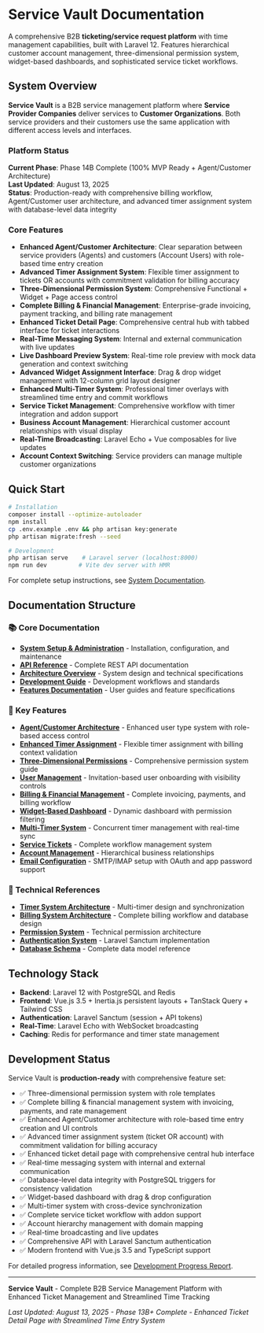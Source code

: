 # Service Vault Documentation

A comprehensive B2B **ticketing/service request platform** with time management capabilities, built with Laravel 12. Features hierarchical customer account management, three-dimensional permission system, widget-based dashboards, and sophisticated service ticket workflows.

## System Overview

**Service Vault** is a B2B service management platform where **Service Provider Companies** deliver services to **Customer Organizations**. Both service providers and their customers use the same application with different access levels and interfaces.

### Platform Status

**Current Phase**: Phase 14B Complete (100% MVP Ready + Agent/Customer Architecture)  
**Last Updated**: August 13, 2025  
**Status**: Production-ready with comprehensive billing workflow, Agent/Customer user architecture, and advanced timer assignment system with database-level data integrity

### Core Features

- **Enhanced Agent/Customer Architecture**: Clear separation between service providers (Agents) and customers (Account Users) with role-based time entry creation
- **Advanced Timer Assignment System**: Flexible timer assignment to tickets OR accounts with commitment validation for billing accuracy
- **Three-Dimensional Permission System**: Comprehensive Functional + Widget + Page access control
- **Complete Billing & Financial Management**: Enterprise-grade invoicing, payment tracking, and billing rate management
- **Enhanced Ticket Detail Page**: Comprehensive central hub with tabbed interface for ticket interactions
- **Real-Time Messaging System**: Internal and external communication with live updates
- **Live Dashboard Preview System**: Real-time role preview with mock data generation and context switching
- **Advanced Widget Assignment Interface**: Drag & drop widget management with 12-column grid layout designer
- **Enhanced Multi-Timer System**: Professional timer overlays with streamlined time entry and commit workflows
- **Service Ticket Management**: Comprehensive workflow with timer integration and addon support
- **Business Account Management**: Hierarchical customer account relationships with visual display
- **Real-Time Broadcasting**: Laravel Echo + Vue composables for live updates
- **Account Context Switching**: Service providers can manage multiple customer organizations

## Quick Start

```bash
# Installation
composer install --optimize-autoloader
npm install
cp .env.example .env && php artisan key:generate
php artisan migrate:fresh --seed

# Development
php artisan serve    # Laravel server (localhost:8000)
npm run dev         # Vite dev server with HMR
```

For complete setup instructions, see [System Documentation](system/index.md).

## Documentation Structure

### 📚 Core Documentation

- **[System Setup & Administration](system/index.md)** - Installation, configuration, and maintenance
- **[API Reference](api/index.md)** - Complete REST API documentation
- **[Architecture Overview](architecture/index.md)** - System design and technical specifications
- **[Development Guide](development/index.md)** - Development workflows and standards
- **[Features Documentation](features/index.md)** - User guides and feature specifications

### 🎯 Key Features

- **[Agent/Customer Architecture](features/agent-customer-architecture.md)** - Enhanced user type system with role-based access control
- **[Enhanced Timer Assignment](features/enhanced-timer-assignment.md)** - Flexible timer assignment with billing context validation
- **[Three-Dimensional Permissions](features/roles-permissions.md)** - Comprehensive permission system guide
- **[User Management](features/user-management.md)** - Invitation-based user onboarding with visibility controls
- **[Billing & Financial Management](features/billing-system.md)** - Complete invoicing, payments, and billing workflow
- **[Widget-Based Dashboard](features/dashboard-widgets.md)** - Dynamic dashboard with permission filtering
- **[Multi-Timer System](features/time-tracking.md)** - Concurrent timer management with real-time sync
- **[Service Tickets](features/service-tickets.md)** - Complete workflow management system
- **[Account Management](features/business-account-management.md)** - Hierarchical business relationships
- **[Email Configuration](system/email-configuration.md)** - SMTP/IMAP setup with OAuth and app password support

### 🔧 Technical References

- **[Timer System Architecture](architecture/timer-system.md)** - Multi-timer design and synchronization
- **[Billing System Architecture](architecture/billing-system.md)** - Complete billing workflow and database design
- **[Permission System](architecture/three-dimensional-permissions.md)** - Technical permission architecture
- **[Authentication System](system/authentication-system.md)** - Laravel Sanctum implementation
- **[Database Schema](architecture/database-schema.md)** - Complete data model reference

## Technology Stack

- **Backend**: Laravel 12 with PostgreSQL and Redis
- **Frontend**: Vue.js 3.5 + Inertia.js persistent layouts + TanStack Query + Tailwind CSS
- **Authentication**: Laravel Sanctum (session + API tokens)
- **Real-Time**: Laravel Echo with WebSocket broadcasting
- **Caching**: Redis for performance and timer state management

## Development Status

Service Vault is **production-ready** with comprehensive feature set:

- ✅ Three-dimensional permission system with role templates
- ✅ Complete billing & financial management system with invoicing, payments, and rate management
- ✅ Enhanced Agent/Customer architecture with role-based time entry creation and UI controls
- ✅ Advanced timer assignment system (ticket OR account) with commitment validation for billing accuracy
- ✅ Enhanced ticket detail page with comprehensive central hub interface  
- ✅ Real-time messaging system with internal and external communication
- ✅ Database-level data integrity with PostgreSQL triggers for consistency validation
- ✅ Widget-based dashboard with drag & drop configuration
- ✅ Multi-timer system with cross-device synchronization
- ✅ Complete service ticket workflow with addon support
- ✅ Account hierarchy management with domain mapping
- ✅ Real-time broadcasting and live updates
- ✅ Comprehensive API with Laravel Sanctum authentication
- ✅ Modern frontend with Vue.js 3.5 and TypeScript support

For detailed progress information, see [Development Progress Report](development/progress-report.md).

---

**Service Vault** - Complete B2B Service Management Platform with Enhanced Ticket Management and Streamlined Time Tracking

_Last Updated: August 13, 2025 - Phase 13B+ Complete - Enhanced Ticket Detail Page with Streamlined Time Entry System_